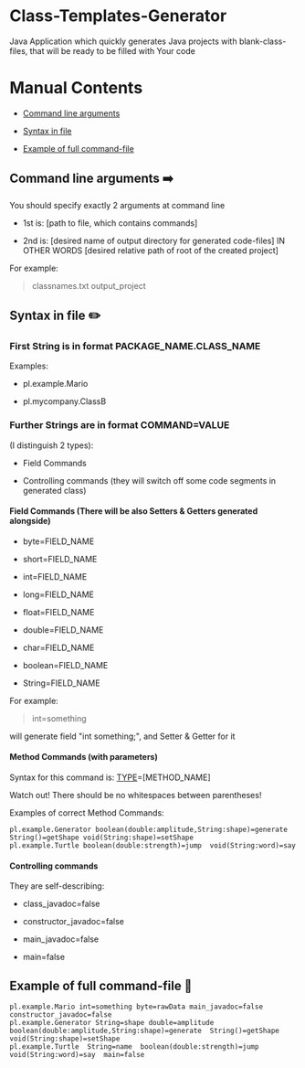 # Class-Templates-Generator
Java Application which quickly generates Java projects with blank-class-files, that will be ready to be filled with Your code

# Manual Contents
* [Command line arguments](#command-line-arguments-arrow_right)

* [Syntax in file](#syntax-in-file-pencil2)

* [Example of full command-file](#example-of-full-command-file-memo)

## Command line arguments :arrow_right:

You should specify exactly 2 arguments at command line

* 1st is: [path to file, which contains commands]

* 2nd is: [desired name of output directory for generated code-files] IN OTHER WORDS [desired relative path of root of the created project]

For example:

> classnames.txt output_project

## Syntax in file :pencil2:

### First String is in format PACKAGE_NAME.CLASS_NAME
Examples:

* pl.example.Mario

* pl.mycompany.ClassB
  
### Further Strings are in format COMMAND=VALUE 
(I distinguish 2 types):

* Field Commands 

* Controlling commands (they will switch off some code segments in generated class)

#### Field Commands (There will be also Setters & Getters generated alongside)

* byte=FIELD_NAME

* short=FIELD_NAME 

* int=FIELD_NAME

* long=FIELD_NAME 

* float=FIELD_NAME 

* double=FIELD_NAME   

* char=FIELD_NAME

* boolean=FIELD_NAME

* String=FIELD_NAME

For example: 


> int=something 

will generate field "int something;", and Setter & Getter for it

#### Method Commands (with parameters)

Syntax for this command is: [TYPE]([PARAMETER_TYPE]:[PARAMETER_NAME],[PARAMETER_TYPE]:[PARAMETER_NAME],...)=[METHOD_NAME]

Watch out! There should be no whitespaces between parentheses!

Examples of correct Method Commands:

```
pl.example.Generator boolean(double:amplitude,String:shape)=generate  String()=getShape void(String:shape)=setShape
pl.example.Turtle boolean(double:strength)=jump  void(String:word)=say
```

#### Controlling commands
They are self-describing:

* class_javadoc=false 

* constructor_javadoc=false

* main_javadoc=false 

* main=false

## Example of full command-file :memo:

```
pl.example.Mario int=something byte=rawData main_javadoc=false constructor_javadoc=false
pl.example.Generator String=shape double=amplitude boolean(double:amplitude,String:shape)=generate  String()=getShape void(String:shape)=setShape
pl.example.Turtle  String=name  boolean(double:strength)=jump  void(String:word)=say  main=false
```
